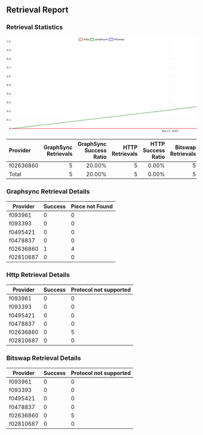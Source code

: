 ## Retrieval Report
### Retrieval Statistics
<img src="https://raw.githubusercontent.com/data-preservation-programs/filplus-checker-assets/main/filecoin-project/filecoin-plus-large-datasets/issues/2165/1695526044338.png"/>

| Provider  | GraphSync Retrievals | GraphSync Success Ratio | HTTP Retrievals | HTTP Success Ratio | Bitswap Retrievals | Bitswap Success Ratio |
| :-------- | -------------------: | ----------------------: | --------------: | -----------------: | -----------------: | --------------------: |
| f02636860 |                    5 |                  20.00% |               5 |              0.00% |                  5 |                 0.00% |
| Total     |                    5 |                  20.00% |               5 |              0.00% |                  5 |                 0.00% |

### Graphsync Retrieval Details
| Provider  | Success | Piece not Found |
| --------- | ------- | --------------- |
| f093961   | 0       | 0               |
| f093393   | 0       | 0               |
| f0495421  | 0       | 0               |
| f0478837  | 0       | 0               |
| f02636860 | 1       | 4               |
| f02810687 | 0       | 0               |

### Http Retrieval Details
| Provider  | Success | Protocol not supported |
| --------- | ------- | ---------------------- |
| f093961   | 0       | 0                      |
| f093393   | 0       | 0                      |
| f0495421  | 0       | 0                      |
| f0478837  | 0       | 0                      |
| f02636860 | 0       | 5                      |
| f02810687 | 0       | 0                      |

### Bitswap Retrieval Details
| Provider  | Success | Protocol not supported |
| --------- | ------- | ---------------------- |
| f093961   | 0       | 0                      |
| f093393   | 0       | 0                      |
| f0495421  | 0       | 0                      |
| f0478837  | 0       | 0                      |
| f02636860 | 0       | 5                      |
| f02810687 | 0       | 0                      |
